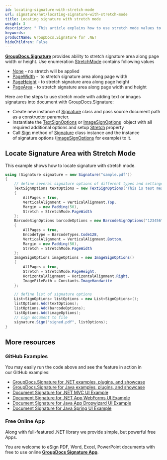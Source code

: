 ```yaml
---
id: locating-signature-with-stretch-mode
url: signature/net/locating-signature-with-stretch-mode
title: Locating signature with stretch mode
weight: 3
description: " This article explains how to use stretch mode values to adjust signature area positions on document page with GroupDocs.Signature API."
keywords: 
productName: GroupDocs.Signature for .NET
hideChildren: False
---
```

[**GroupDocs.Signature**](https://products.groupdocs.com/signature/net) provides ability to stretch signature area along page width or height. Use enumeration [StretchMode](https://apireference.groupdocs.com/net/signature/groupdocs.signature.domain/stretchmode) contains following values

* [None](https://apireference.groupdocs.com/net/signature/groupdocs.signature.domain/stretchmode) - no stretch will be applied
* [PageWidth](https://apireference.groupdocs.com/net/signature/groupdocs.signature.domain/stretchmode) -  to stretch signature area along page width
* [PageHeight](https://apireference.groupdocs.com/net/signature/groupdocs.signature.domain/stretchmode) - to stretch signature area along page height
* [PageArea](https://apireference.groupdocs.com/net/signature/groupdocs.signature.domain/stretchmode) - to stretch signature area along page width and height

Here are the steps to use stretch mode with adding text or images signatures into document with GroupDocs.Signature:

* Create new instance of [Signature](https://reference.groupdocs.com/signature/net/groupdocs.signature/signature) class and pass source document path as a constructor parameter.
* Instantiate the [TextSignOptions](https://apireference.groupdocs.com/net/signature/groupdocs.signature.options/textsignoptions) or [ImageSignOptions](https://apireference.groupdocs.com/net/signature/groupdocs.signature.options/imagesignoptions)  object with all required additional options and setup [Stretch](https://apireference.groupdocs.com/net/signature/groupdocs.signature.options/imagesignoptions/properties/stretch) property
* Call [Sign](https://reference.groupdocs.com/signature/net/groupdocs.signature/signature/sign/) method of [Signature](https://reference.groupdocs.com/signature/net/groupdocs.signature/signature) class instance and the instance of signature options ([ImageSignOptions](https://apireference.groupdocs.com/net/signature/groupdocs.signature.options/imagesignoptions) for example) to it.

## Locate Signature Area with Stretch Mode

This example shows how to locate signature with stretch mode.

```csharp
using (Signature signature = new Signature("sample.pdf"))
{
    // define several signature options of different types and settings
    TextSignOptions textOptions = new TextSignOptions("This is test message")
    {
        AllPages = true,
        VerticalAlignment = VerticalAlignment.Top,
        Margin = new Padding(50),
        Stretch = StretchMode.PageWidth
    };
    BarcodeSignOptions barcodeOptions = new BarcodeSignOptions("123456")
    {
        AllPages = true,
        EncodeType = BarcodeTypes.Code128,
        VerticalAlignment = VerticalAlignment.Bottom,
        Margin = new Padding(50),
        Stretch = StretchMode.PageWidth
    };
    ImageSignOptions imageOptions = new ImageSignOptions()
    {
        AllPages = true,
        Stretch = StretchMode.PageHeight,
        HorizontalAlignment = HorizontalAlignment.Right,
        ImageFilePath = Constants.ImageHandwrite
    };

    // define list of signature options
    List<SignOptions> listOptions = new List<SignOptions>();
    listOptions.Add(textOptions);
    listOptions.Add(barcodeOptions);
    listOptions.Add(imageOptions);
    // sign document to file
    signature.Sign("signed.pdf", listOptions);
}
```

## More resources

### GitHub Examples

You may easily run the code above and see the feature in action in our GitHub examples:

* [GroupDocs.Signature for .NET examples, plugins, and showcase](https://github.com/groupdocs-signature/GroupDocs.Signature-for-.NET)
* [GroupDocs.Signature for Java examples, plugins, and showcase](https://github.com/groupdocs-signature/GroupDocs.Signature-for-Java)
* [Document Signature for .NET MVC UI Example](https://github.com/groupdocs-signature/GroupDocs.Signature-for-.NET-MVC)
* [Document Signature for .NET App WebForms UI Example](https://github.com/groupdocs-signature/GroupDocs.Signature-for-.NET-WebForms)
* [Document Signature for Java App Dropwizard UI Example](https://github.com/groupdocs-signature/GroupDocs.Signature-for-Java-Dropwizard)
* [Document Signature for Java Spring UI Example](https://github.com/groupdocs-signature/GroupDocs.Signature-for-Java-Spring)

### Free Online App

Along with full-featured .NET library we provide simple, but powerful free Apps.

You are welcome to eSign PDF, Word, Excel, PowerPoint documents with free to use online **[GroupDocs Signature App](https://products.groupdocs.app/signature)**.
